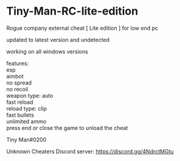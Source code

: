 # Tiny-Man-RC-lite-edition

Rogue company external cheat [ Lite edition ] for low end pc

updated to latest version and undetected

working on all windows versions

features:  
esp  
aimbot  
no spread  
no recoil  
weapon type: auto  
fast reload  
reload type: clip  
fast bullets  
unlimited ammo   
press end or close the game to unload the cheat

Tiny Man#0200

Unknown Cheaters Discord server: https://discord.gg/4NdrctMGtu
